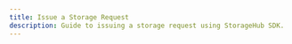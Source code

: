 ```yaml
---
title: Issue a Storage Request
description: Guide to issuing a storage request using StorageHub SDK.
---
```

